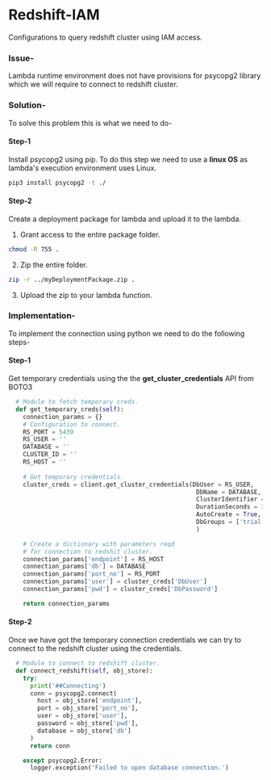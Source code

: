 # Redshift-IAM

Configurations to query redshift cluster using IAM access.

### Issue-
Lambda runtime environment does not have provisions for psycopg2 library which we will require to connect to redshift cluster.

### Solution-
To solve this problem this is what we need to do-
#### Step-1
Install psycopg2 using pip. To do this step we need to use a **linux OS** as lambda's execution environment uses Linux. 
```bash
pip3 install psycopg2 -t ./
```
#### Step-2
Create a deployment package for lambda and upload it to the lambda.
 1. Grant access to the entire package folder.
```bash
chmod -R 755 .
```
 2. Zip the entire folder.
```bash
zip -r ../myDeploymentPackage.zip .
```
 3. Upload the zip to your lambda function.

### Implementation-
To implement the connection using python we need to do the following steps-
#### Step-1
Get temporary credentials using the the **get_cluster_credentials** API from BOTO3
```python
  # Module to fetch temporary creds.
  def get_temporary_creds(self):
    connection_params = {}
    # Configuration to connect.
    RS_PORT = 5439
    RS_USER = ''
    DATABASE = ''
    CLUSTER_ID = ''
    RS_HOST = ''
    
    # Get temporary credentials.
    cluster_creds = client.get_cluster_credentials(DbUser = RS_USER,
                                                    DbName = DATABASE,
                                                    ClusterIdentifier = CLUSTER_ID,
                                                    DurationSeconds = 3600,
                                                    AutoCreate = True,
                                                    DbGroups = ['trial']
                                                    )

    # Create a dictionary with parameters reqd
    # for connection to redshit cluster.
    connection_params['endpoint'] = RS_HOST
    connection_params['db'] = DATABASE
    connection_params['port_no'] = RS_PORT
    connection_params['user'] = cluster_creds['DbUser']
    connection_params['pwd'] = cluster_creds['DbPassword']

    return connection_params
```
#### Step-2
Once we have got the temporary connection credentials we can try to connect to the redshift cluster using the credentials.
```python
  # Module to connect to redshift cluster.
  def connect_redshift(self, obj_store):
    try:
      print('##Connecting')
      conn = psycopg2.connect(
        host = obj_store['endpoint'],
        port = obj_store['port_no'],
        user = obj_store['user'],
        password = obj_store['pwd'],
        database = obj_store['db']
      )
      return conn

    except psycopg2.Error:
      logger.exception('Failed to open database connection.')
```
